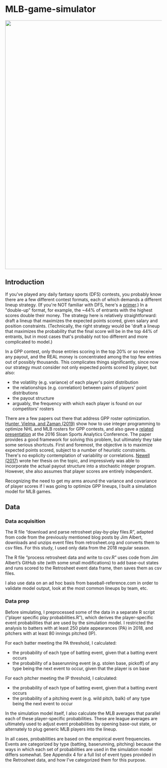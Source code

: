 # MLB-game-simulator
<img src='https://upload.wikimedia.org/wikipedia/commons/thumb/b/b3/D7K_4966_Roy_Halladay.jpg/800px-D7K_4966_Roy_Halladay.jpg' width="520" height="800">

## Introduction
If you've played any daily fantasy sports (DFS) contests, you probably know there are a few different contest formats, each of which demands a different lineup strategy. (If you're NOT familiar with DFS, here's a [primer](https://www.dailyfantasysports101.com/basics/).) In a "double-up" format, for example, the ~44% of entrants with the highest scores double their money. The strategy here is relatively straightforward: draft a lineup that maximizes the expected points scored, given salary and position constraints. (Technically, the right strategy would be 'draft a lineup that maximizes the probability that the final score will be in the top 44% of entrants, but in most cases that's probably not too different and more complicated to model.)

In a GPP contest, only those entries scoring in the top 20% or so receive any payout, and the REAL money is concentrated among the top few entries out of possibly thousands. This complicates things significantly, since now our strategy must consider not only expected points scored by player, but also:
* the volatility (e.g. variance) of each player's point distribution
* the relationships (e.g. correlation) between pairs of players' point distributions
* the payout structure
* arguably, the frequency with which each player is found on our competitors' rosters

There are a few papers out there that address GPP roster optimization. [Hunter, Vielma, and Zaman (2019)](https://arxiv.org/abs/1604.01455) show how to use integer programming to optimize NHL and MLB rosters for GPP contests, and also gave a [related presentation](http://www.sloansportsconference.com/content/winning-at-daily-fantasy-sports-using-analytics/) at the 2016 Sloan Sports Analytics Conference. The paper provides a good framework for solving this problem, but ultimately they take some serious shortcuts. First and foremost, the objective is to maximize expected points scored, subject to a number of heuristic constraints. There's no explicity contemplation of variability or correlations. [Newell (2017)](http://krex.k-state.edu/dspace/handle/2097/35393) wrote her thesis on the topic, and impressively was able to incorporate the actual payout structure into a stochastic integer program. However, she also assumes that player scores are entirely independent.

Recognizing the need to get my arms around the variance and covariance of player scores if I was going to optimize GPP lineups, I built a simulation model for MLB games.

## Data
### Data acquisition
The R file “download and parse retrosheet play-by-play files.R”, adapted from code from the previously mentioned blog posts by Jim Albert, downloads and unzips event files from retrosheet.org and converts them to csv files.  For this study, I used only data from the 2018 regular season.

The R file “process retrosheet data and write to csv.R” uses code from Jim Albert’s GitHub site  (with some small modifications) to add base-out states and runs scored to the Retrosheet event data frame, then saves them as csv files.

I also use data on an ad hoc basis from baseball-reference.com in order to validate model output, look at the most common lineups by team, etc.

### Data prep
Before simulating, I preprocessed some of the data in a separate R script (“player specific play probabilities.R”), which derives the player-specific event probabilities that are used by the simulation model.  I restricted the analysis to batters with at least 250 plate appearances (PA) in 2018, and pitchers with at least 80 innings pitched (IP).

For each batter meeting the PA threshold, I calculated:
* the probability of each type of batting event, given that a batting event occurs
* the probability of a baserunning event (e.g. stolen base, pickoff) of any type being the next event to occur, given that the player is on base

For each pitcher meeting the IP threshold, I calculated:
* the probability of each type of batting event, given that a batting event occurs
* the probability of a pitching event (e.g. wild pitch, balk) of any type being the next event to occur

In the simulation model itself, I also calculate the MLB averages that parallel each of these player-specific probabilities.  These are league averages are ultimately used to adjust event probabilities by opening base-out state, or alternately to plug generic MLB players into the lineup.

In all cases, probabilities are based on the empirical event frequencies.  Events are categorized by type (batting, baserunning, pitching) because the ways in which each set of probabilities are used in the simulation model differs somewhat.  See Appendix 4 for a full list of event types provided in the Retrosheet data, and how I’ve categorized them for this purpose.
